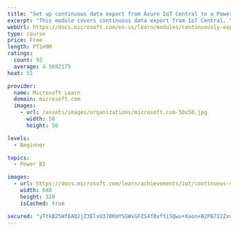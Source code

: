 ```yaml
---
title: "Set up continuous data export from Azure IoT Central to a Power BI app"
excerpt: "This module covers continuous data export from IoT Central. You use the scenario from your previously completed \"Create your first Azure IoT Central app\" Learn module, where you controlled a refrigerated truck. Here, in this module, you add continuous data export to both Azure Blob storage and an event hub. You then build a Power BI app to read and display the telemetry data on a mobile phone."
webUrl: https://docs.microsoft.com/en-us/learn/modules/continuously-export-data-from-iot-central-power-bi/
type: course
price: Free
length: PT1H9M
ratings:
  count: 92
  average: 4.5652175
heat: 51

provider:
  name: Microsoft Learn
  domain: microsoft.com
  images:
    - url: /assets/images/organizations/microsoft.com-50x50.jpg
      width: 50
      height: 50

levels:
  - Beginner

topics:
  - Power BI

images:
  - url: https://docs.microsoft.com/learn/achievements/iot/continuous-data-export-from-iot-central-social.png
    width: 640
    height: 320
    isCached: true

secured: "yTtkB25Wf6AQ2jZ3ElsU370KmYSGWxGFZS4f0xfYiSQwu+Xaon+B2PB7I2Zxm7jIpGdVhJbFHj38nCXbEDzuD/uGn0MCb3RQfHGkrkSwiRaI6JWZUQeiVaIVwQ1RriL6DJTLcpSMQgxxjrBIM2DXx6V0mDPRw4P64ya7NIOxK5qFET9DJJLE1fjxAhzKzRqxzf53jWiTL+nUX+U9PUPRw1SOclXJWmJR4dRM24IhiHCZkoWyqqtFN79RI3lr6+SQRhSrjp0ITIElJ1gQq9lYdKMr+1EYBGAGOMyABGVthweeN7wOB3HG2FL/b+BusWY93VWiQG/4HjIjdjWFdYX/mSkqLwEFsHCkyiOuWOL62WylF9qcc6Pqq3PMPVsjT31n+J5Cj3XngW7nVATnygNZTyNlP3JdoE1Gx/2XJrTQWEM=;AhA3T4t0EAw6cm6bDrdnkg=="
---
```


